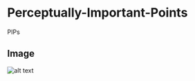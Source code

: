 # Perceptually-Important-Points
PIPs

## Image

![alt text](https://github.com/cmosongo/Perceptually-Important-Points/blob/main/PIPs.png?raw=true)
